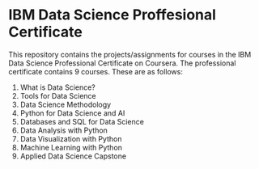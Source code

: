 # IBM Data Science Proffesional Certificate
This repository contains the projects/assignments for courses in the IBM Data Science Professional Certificate on Coursera.
The professional certificate contains 9 courses. These are as follows:

1. What is Data Science?
2. Tools for Data Science
3. Data Science Methodology
4. Python for Data Science and AI
5. Databases and SQL for Data Science
6. Data Analysis with Python
7. Data Visualization with Python
8. Machine Learning with Python
9. Applied Data Science Capstone
